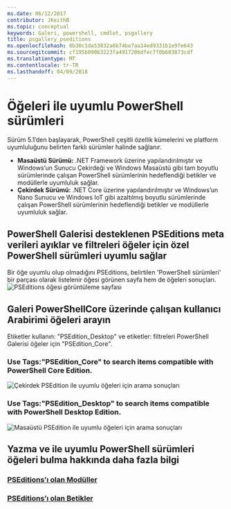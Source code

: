 ```yaml
---
ms.date: 06/12/2017
contributor: JKeithB
ms.topic: conceptual
keywords: Galeri, powershell, cmdlet, psgallery
title: psgallery_pseditions
ms.openlocfilehash: 0b30c1da53832a6b74be7aa14ed9331b1e9fe643
ms.sourcegitcommit: cf195b090b3223fa4917206dfec7f0b603873cdf
ms.translationtype: MT
ms.contentlocale: tr-TR
ms.lasthandoff: 04/09/2018
---
```

# <a name="items-with-compatible-powershell-editions"></a>Öğeleri ile uyumlu PowerShell sürümleri
Sürüm 5.1’den başlayarak, PowerShell çeşitli özellik kümelerini ve platform uyumluluğunu belirten farklı sürümler halinde sağlanır.

- **Masaüstü Sürümü:** .NET Framework üzerine yapılandırılmıştır ve Windows’un Sunucu Çekirdeği ve Windows Masaüstü gibi tam boyutlu sürümlerinde çalışan PowerShell sürümlerinin hedeflendiği betikler ve modüllerle uyumluluk sağlar.
- **Çekirdek Sürümü:** .NET Core üzerine yapılandırılmıştır ve Windows’un Nano Sunucu ve Windows IoT gibi azaltılmış boyutlu sürümlerinde çalışan PowerShell sürümlerinin hedeflendiği betikler ve modüllerle uyumluluk sağlar.

## <a name="powershell-gallery-extracts-supported-pseditions-metadata-and-allows-you-to-filters-the-items-compatible-for-specific-powershell-editions"></a>PowerShell Galerisi desteklenen PSEditions meta verileri ayıklar ve filtreleri öğeler için özel PowerShell sürümleri uyumlu sağlar

Bir öğe uyumlu olup olmadığını PSEditions, belirtilen 'PowerShell sürümleri' bir parçası olarak listelenir öğesi görünen sayfa hem de öğeleri sonuçları.
![PSEditions öğesi görüntüleme sayfası](Images/ItemDisplayPageWithPSEditions.PNG)

## <a name="search-for-items-in-the-gallery-ui-which-works-on-powershellcore"></a>Galeri PowerShellCore üzerinde çalışan kullanıcı Arabirimi öğeleri arayın
Etiketler kullanın: "PSEdition_Desktop" ve etiketler: filtreleri PowerShell Galerisi öğeler için "PSEdition_Core".

### <a name="use-tagspseditioncore-to-search-items-compatible-with-powershell-core-edition"></a>Use Tags:"PSEdition_Core" to search items compatible with PowerShell Core Edition.
![Çekirdek PSEdition ile uyumlu öğeleri için arama sonuçları](Images/SearchResultsWithPSEditions.PNG)

### <a name="use-tagspseditiondesktop-to-search-items-compatible-with-powershell-desktop-edition"></a>Use Tags:"PSEdition_Desktop" to search items compatible with PowerShell Desktop Edition.
![Masaüstü PSEdition ile uyumlu öğeleri için arama sonuçları](Images/SearchResultsWithPSEdition_Desktop.PNG)

## <a name="more-details-on-authoring-and-finding-the-items-with-compatible-powershell-editions"></a>Yazma ve ile uyumlu PowerShell sürümleri öğeleri bulma hakkında daha fazla bilgi
### <a name="modules-with-pseditionspsgetmodulemodulewithpseditionsupportmd"></a>[PSEditions’ı olan Modüller](../psget/module/modulewithpseditionsupport.md)
### <a name="scripts-with-pseditionspsgetscriptscriptwithpseditionsupportmd"></a>[PSEditions’ı olan Betikler](../psget/script/scriptwithpseditionsupport.md)
